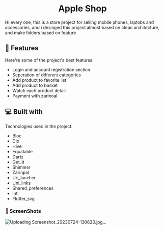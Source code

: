 <h1 align="center" id="title">Apple Shop</h1>

<p id="description">Hi every one, this is a store project for selling mobile phones, laptobs and accessories, and i desinged this project almost based on clean architecture, and make folders based on feature</p>

 
<h2>🦉 Features</h2>

Here're some of the project's best features:

*   Login and account registration section
*   Seperation of different categories
*   Add product to favorite list
*   Add product to basket
*   Watch each product detail
*   Payment with zarinoal

  
<h2>💻 Built with</h2>

Technologies used in the project:

*   Bloc
*   Dio
*   Hive
*   Equatable
*   Dartz
*   Get_it
*   Shimmer
*   Zarinpal
*   Url_luncher
*   Uni_links
*   Shared_preferences
*   intl
*   Flutter_svg

<h3>🦖 ScreenShots</h3> 

![Uploading Screenshot_20230724-130820.jpg…]()



